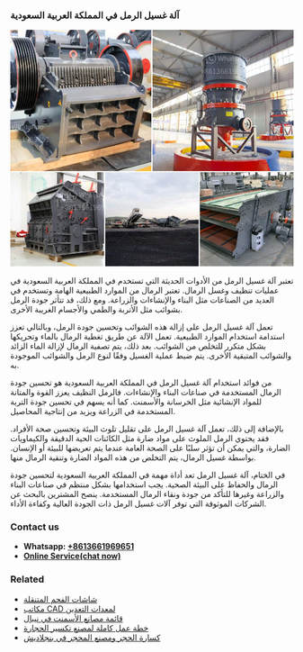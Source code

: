<h3>آلة غسيل الرمل في المملكة العربية السعودية</h3><img src='1701746356.jpg' alt=''><p>تعتبر آلة غسيل الرمل من الأدوات الحديثة التي تستخدم في المملكة العربية السعودية في عمليات تنظيف وغسل الرمال. تعتبر الرمال من الموارد الطبيعية الهامة وتستخدم في العديد من الصناعات مثل البناء والإنشاءات والزراعة. ومع ذلك، قد تتأثر جودة الرمل بشوائب مثل الأتربة والطمي والأجسام الغريبة الأخرى.</p><p>تعمل آلة غسيل الرمل على إزالة هذه الشوائب وتحسين جودة الرمل، وبالتالي تعزز استدامة استخدام الموارد الطبيعية. تعمل الآلة عن طريق تغطية الرمال بالماء وتحريكها بشكل متكرر للتخلص من الشوائب. بعد ذلك، يتم تصفية الرمال لإزالة الماء الزائد والشوائب المتبقية الأخرى. يتم ضبط عملية الغسيل وفقًا لنوع الرمل والشوائب الموجودة به.</p><p>من فوائد استخدام آلة غسيل الرمل في المملكة العربية السعودية هو تحسين جودة الرمال المستخدمة في صناعات البناء والإنشاءات. فالرمل النظيف يعزز القوة والمتانة للمواد الإنشائية مثل الخرسانة والأسمنت. كما أنه يسهم في تحسين جودة التربة المستخدمة في الزراعة ويزيد من إنتاجية المحاصيل.</p><p>بالإضافة إلى ذلك، تعمل آلة غسيل الرمل على تقليل تلوث البيئة وتحسين صحة الأفراد. فقد يحتوي الرمل الملوث على مواد ضارة مثل الكائنات الحية الدقيقة والكيماويات الضارة، والتي يمكن أن تؤثر سلبًا على الصحة العامة عندما يتم تعريضها للبيئة أو الإنسان. بواسطة غسيل الرمال، يتم التخلص من هذه المواد الضارة وتنقية الرمال منها.</p><p>في الختام، آلة غسيل الرمل تعد أداة مهمة في المملكة العربية السعودية لتحسين جودة الرمال والحفاظ على البيئة الصحية. يجب استخدامها بشكل منتظم في صناعات البناء والزراعة وغيرها للتأكد من جودة ونقاء الرمال المستخدمة. ينصح المشترين بالبحث عن الشركات الموثوقة التي توفر آلات غسيل الرمل ذات الجودة العالية وكفاءة الأداء.</p><h3>Contact us</h3><ul><li><strong>Whatsapp:&nbsp;<a href="https://wa.me/8613661969651">+8613661969651</a></strong></li><li><a href="https://swt.shibang-china.com/?git&amp;zhl&amp;آلة غسيل الرمل في المملكة العربية السعودية"><strong>Online Service(chat now)</strong></a></li></ul><h3>Related</h3><ul><li><a href='شاشات الفحم المتنقلة.md'>شاشات الفحم المتنقلة</a></li><li><a href='مكاتب CAD لمعدات التعدين.md'>مكاتب CAD لمعدات التعدين</a></li><li><a href='قائمة مصانع الأسمنت في نيبال.md'>قائمة مصانع الأسمنت في نيبال</a></li><li><a href='خطة عمل كاملة لمصنع تكسير الحجارة.md'>خطة عمل كاملة لمصنع تكسير الحجارة</a></li><li><a href='كسارة الحجر ومصنع المحجر في بنجلاديش.md'>كسارة الحجر ومصنع المحجر في بنجلاديش</a></li></ul>